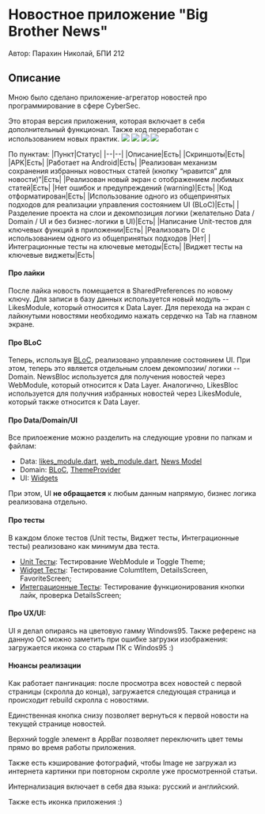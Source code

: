 # Новостное приложение "Big Brother News"

Автор: Парахин Николай, БПИ 212

## Описание

Мною было сделано приложение-агрегатор новостей про программирование в сфере CyberSec.

Это вторая версия приложения, которая включает в себя дополнительный функционал. Также код переработан с использованием новых практик.
![](documentation/added_likes.png)
![](documentation/black_added_likes.png)
![](documentation/details_likes.png)
![](documentation/likes.png)

По пунктам:
|Пункт|Статус|
|--|--|
|Описание|Есть|
|Скриншоты|Есть|
|APK|Есть|
|Работает на Android|Есть|
|Реализован механизм сохранения избранных новостных статей (кнопку “нравится” для новости)”|Есть|
|Реализован новый экран с отображением любимых статей|Есть|
|Нет ошибок и предупреждений (warning)|Есть|
|Код отформатирован|Есть|
|Использование одного из общепринятых подходов для реализации управления состоянием UI (BLoC)|Есть|
|Разделение проекта на слои и декомпозиция логики (желательно Data / Domain / UI и без бизнес-логики в UI)|Есть|
|Написание Unit-тестов для ключевых функций в приложении|Есть|
|Реализовать DI с использованием одного из общепринятых подходов |Нет|
|Интеграционные тесты на ключевые методы|Есть|
|Виджет тесты на ключевые виджеты|Есть|

#### Про лайки

После лайка новость помещается в SharedPreferences по новому ключу.
Для записи в базу данных используется новый модуль -- LikesModule, который относится к Data Layer.
Для перехода на экран с лайкнутыми новостями необходимо нажать сердечко на Tab на главном экране.

#### Про BLoC

Теперь, используя [BLoC](lib/src/newsapp/bloc/), реализовано управление состоянием UI. При этом, теперь это является отдельным слоем декомпозии/ логики -- Domain.
NewsBloc используется для получения новостей через WebModule, который относится к Data Layer.
Аналогично, LikesBloc используется для получния избранных новостей через LikesModule, который также относится к Data Layer.

#### Про Data/Domain/UI

Все прилоежение можно разделить на следующие уровни по папкам и файлам:

- Data: [likes_module.dart](lib/src/newsapp/likes_module.dart), [web_module.dart](lib/src/newsapp/web_module.dart), [News Model](lib/src/newsapp/model/)
- Domain: [BLoC](lib/src/newsapp/bloc/), [ThemeProvider](lib/src/newsapp/theme/theme_provider.dart)
- UI: [Widgets](lib/src/newsapp/widget/)

При этом, UI **не обращается** к любым данным напрямую, бизнес логика реализована отдельно.

#### Про тесты

В каждом блоке тестов (Unit тесты, Виджет тесты, Интеграционные тесты) реализовано как минимум два теста.

- [Unit Тесты](./test/unit_test.dart): Тестирование WebModule и Toggle Theme;
- [Widget Тесты](./test/widget_test.dart): Тестирование ColumtItem, DetailsScreen, FavoriteScreen;
- [Интеграционные Тесты](./integration_test/app_test.dart): Тестирование функционирования кнопки лайк, проверка DetailsScreen;

#### Про UX/UI:

UI я делал опираясь на цветовую гамму Windows95. Также референс на данную ОС можно заметить при ошибке загрузки изображения: загружается иконка со старым ПК c Windos95 :)

#### Нюансы реализации

Как работает пангинация: после просмотра всех новостей с первой страницы (скролла до конца), загружается следующая страница и происходит rebuild скролла с новостями.

Единственная кнопка снизу позволяет вернуться к первой новости на текущей странице новостей.

Верхний toggle элемент в AppBar позволяет переключить цвет темы прямо во время работы приложения.

Также есть кэширование фотографий, чтобы Image не загружал из интернета картинки при повторном скролле уже просмотренной статьи.

Интернализация включает в себя два языка: русский и английский.

Также есть иконка приложения :)
